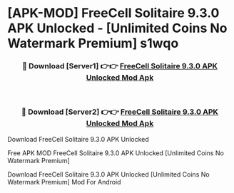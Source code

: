 # [APK-MOD] FreeCell Solitaire 9.3.0 APK Unlocked - [Unlimited Coins No Watermark Premium] s1wqo



<div align="center">
<h3>🔴 Download [Server1] 👉👉 <a href="https://momento.my/?title=FreeCell_Solitaire_9.3.0_APK_Unlocked">FreeCell Solitaire 9.3.0 APK Unlocked Mod Apk</a></h3><br>

<h3>🔴 Download [Server2] 👉👉 <a href="https://momento.my/?title=FreeCell_Solitaire_9.3.0_APK_Unlocked">FreeCell Solitaire 9.3.0 APK Unlocked Mod Apk</a></h3>
</div>



Download FreeCell Solitaire 9.3.0 APK Unlocked 

Free APK MOD FreeCell Solitaire 9.3.0 APK Unlocked [Unlimited Coins No Watermark Premium]

Download FreeCell Solitaire 9.3.0 APK Unlocked [Unlimited Coins No Watermark Premium] Mod For Android
